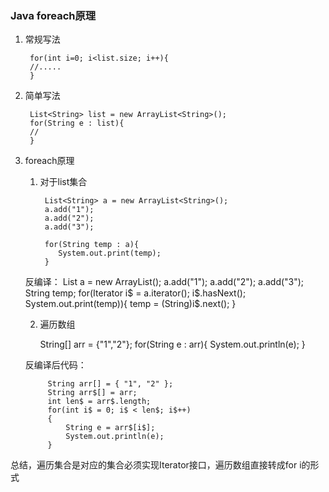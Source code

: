 ### Java foreach原理


1. 常规写法


        for(int i=0; i<list.size; i++){
        //.....
        }

2. 简单写法


        List<String> list = new ArrayList<String>();
        for(String e : list){
        //
        }

3. foreach原理

    1. 对于list集合

            List<String> a = new ArrayList<String>();
            a.add("1");
            a.add("2");
            a.add("3");

            for(String temp : a){
               System.out.print(temp);
            }
      反编译：
             List a = new ArrayList();
             a.add("1");
             a.add("2");
             a.add("3");
             String temp;
             for(Iterator i$ = a.iterator(); i$.hasNext(); System.out.print(temp)){
                temp = (String)i$.next();
             }

      2. 遍历数组

            String[] arr = {"1","2"};
            for(String e : arr){
            System.out.println(e);
            }

      反编译后代码：

            String arr[] = { "1", "2" };
            String arr$[] = arr;
            int len$ = arr$.length;
            for(int i$ = 0; i$ < len$; i$++)
            {
                String e = arr$[i$];
                System.out.println(e);
            }

 总结，遍历集合是对应的集合必须实现Iterator接口，遍历数组直接转成for i的形式